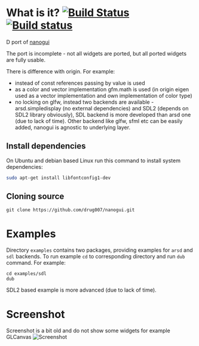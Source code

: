 # What is it? [![Build Status](https://travis-ci.org/drug007/nanogui.svg?branch=develop)](https://travis-ci.org/drug007/nanogui) [![Build status](https://ci.appveyor.com/api/projects/status/ejedsr9ypr3yx5x6?svg=true)](https://ci.appveyor.com/project/drug007/nanogui)

D port of [nanogui](https://github.com/wjakob/nanogui)

The port is incomplete - not all widgets are ported, but all ported widgets are fully usable.

There is difference with origin. For example:
- instead of const references passing by value is used
- as a color and vector implementation gfm.math is used (in origin eigen used as a vector implementation and own implementation of color type)
- no locking on glfw, instead two backends are available - arsd.simpledisplay (no external dependencies) and SDL2 (depends on SDL2 library obviously), SDL backend is more developed than arsd one (due to lack of time). Other backend like glfw, sfml etc can be easily added, nanogui is agnostic to underlying layer.

## Install dependencies

On Ubuntu and debian based Linux run this command to install system dependencies:

```sh
sudo apt-get install libfontconfig1-dev
```

## Cloning source

```
git clone https://github.com/drug007/nanogui.git
```

# Examples

Directory `examples` contains two packages, providing examples for `arsd` and `sdl` backends. To run example `cd` to corresponding directory and run `dub` command. For example:
```
cd examples/sdl
dub
```
SDL2 based example is more advanced (due to lack of time).

# Screenshot

Screenshot is a bit old and do not show some widgets for example GLCanvas
![Screenshot](https://github.com/drug007/nanogui/blob/develop/resources/readme/nanogui_001.gif)
